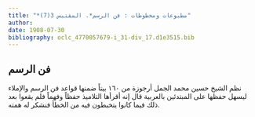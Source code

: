 ```yaml
---
title: "*مطبوعات ومخطوطات : فن الرسم*. المقتبس 3(7)"
author: 
date: 1908-07-30
bibliography: oclc_4770057679-i_31-div_17.d1e3515.bib
---
```




##  فن الرسم 


 نظم  الشيخ حسين محمد الجمل  أرجوزة من  ١٦٠  بيتاً  ضمنها قواعد فن الرسم والإملاء ليسهل حفظها على المبتدئين بالعربية قال إنه أقرأها التلاميذ حفظاً وفهماً فلم يقعوا بعد ذلك فيما كانوا يتخبطون فيه من الخطأ فنشكر له همته. 
